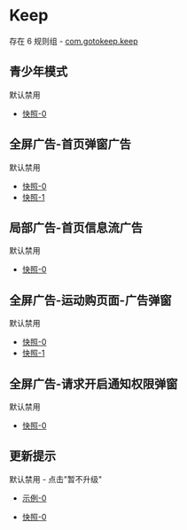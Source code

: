 # Keep

存在 6 规则组 - [com.gotokeep.keep](/src/apps/com.gotokeep.keep.ts)

## 青少年模式

默认禁用

- [快照-0](https://i.gkd.li/import/12706097)

## 全屏广告-首页弹窗广告

默认禁用

- [快照-0](https://i.gkd.li/import/12706102)
- [快照-1](https://i.gkd.li/import/13761641)

## 局部广告-首页信息流广告

默认禁用

- [快照-0](https://i.gkd.li/import/12706115)

## 全屏广告-运动购页面-广告弹窗

默认禁用

- [快照-0](https://i.gkd.li/import/12706111)
- [快照-1](https://i.gkd.li/import/13766358)

## 全屏广告-请求开启通知权限弹窗

默认禁用

- [快照-0](https://i.gkd.li/import/13761671)

## 更新提示

默认禁用 - 点击"暂不升级"

- [示例-0](https://m.gkd.li/57941037/6b0091e9-1bf1-49bd-be5c-e6997bc9accb)

- [快照-0](https://i.gkd.li/import/14126005)

